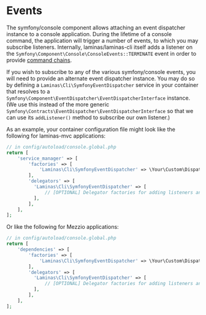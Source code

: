 # Events

The symfony/console component allows attaching an event dispatcher instance to a console application.
During the lifetime of a console command, the application will trigger a number of events, to which you may subscribe listeners.
Internally, laminas/laminas-cli itself adds a listener on the `Symfony\Component\Console\ConsoleEvents::TERMINATE` event in order to provide [command chains](command-chains.md).

If you wish to subscribe to any of the various symfony/console events, you will need to provide an alternate event dispatcher instance.
You may do so by defining a `Laminas\Cli\SymfonyEventDispatcher` service in your container that resolves to a `Symfony\Component\EventDispatcher\EventDispatcherInterface` instance. (We use this instead of the more generic `Symfony\Contracts\EventDispatcher\EventDispatcherInterface` so that we can use its `addListener()` method to subscribe our own listener.)

As an example, your container configuration file might look like the following for laminas-mvc applications:

```php
// in config/autoload/console.global.php
return [
    'service_manager' => [
        'factories' => [
            'Laminas\Cli\SymfonyEventDispatcher' => \Your\Custom\DispatcherFactory::class,
        ],
        'delegators' => [
          'Laminas\Cli\SymfonyEventDispatcher' => [
              // [OPTIONAL] Delegator factories for adding listeners and/or subscribers
          ],
        ],
    ],
];
```

Or like the following for Mezzio applications:

```php
// in config/autoload/console.global.php
return [
    'dependencies' => [
        'factories' => [
            'Laminas\Cli\SymfonyEventDispatcher' => \Your\Custom\DispatcherFactory::class,
        ],
        'delegators' => [
          'Laminas\Cli\SymfonyEventDispatcher' => [
              // [OPTIONAL] Delegator factories for adding listeners and/or subscribers
          ],
        ],
    ],
];
```
